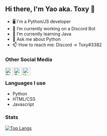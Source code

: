 ## Hi there, I'm Yao aka. Toxy 👋
<!-- [![alt text][1.1]][1]-->


- 🖥 I'm a Python/JS developer
- 🔭 I’m currently working on a Discord Bot
- 🌱 I’m currently learning Java
- 💬 Ask me about Python 
- 📫 How to reach me: Discord -> Toxy#3382

### Other Social Media
[<img align="left" alt="Discord" width="25px" src="https://user-images.githubusercontent.com/74461477/113577871-3e1bdd00-9622-11eb-82ce-372ae22d61c5.png"/>][discord]
[<img align="left" alt="Twitter" width="25px" src="https://user-images.githubusercontent.com/74461477/113577904-4d028f80-9622-11eb-9e3e-3ce07768bff7.png"/>][twitter]
[<img align="left" alt="YouTube" width="25px" src="https://user-images.githubusercontent.com/74461477/113577922-57248e00-9622-11eb-90dd-b75cd891fa67.png"/>][youtube]

<br>

### Languages I use
- Python
- HTML/CSS
- Javascript

### Stats

[![Top Langs](https://github-readme-stats.vercel.app/api/top-langs/?username=kaiseryao&layout=compact)](https://github.com/kaiseryao/github-readme-stats)

[discord]: https://discord.gg/YS84Gq5
[Twitter]: https://twitter.com/KaiserYao
[youtube]: https://www.youtube.com/channel/UCOq1228qgZMQrN6a9TRjGcg


<!--
![001-discord](https://user-images.githubusercontent.com/74461477/113577871-3e1bdd00-9622-11eb-82ce-372ae22d61c5.png)
![002-twitter](https://user-images.githubusercontent.com/74461477/113577904-4d028f80-9622-11eb-9e3e-3ce07768bff7.png)
![003-youtube](https://user-images.githubusercontent.com/74461477/113577922-57248e00-9622-11eb-90dd-b75cd891fa67.png)
-->
